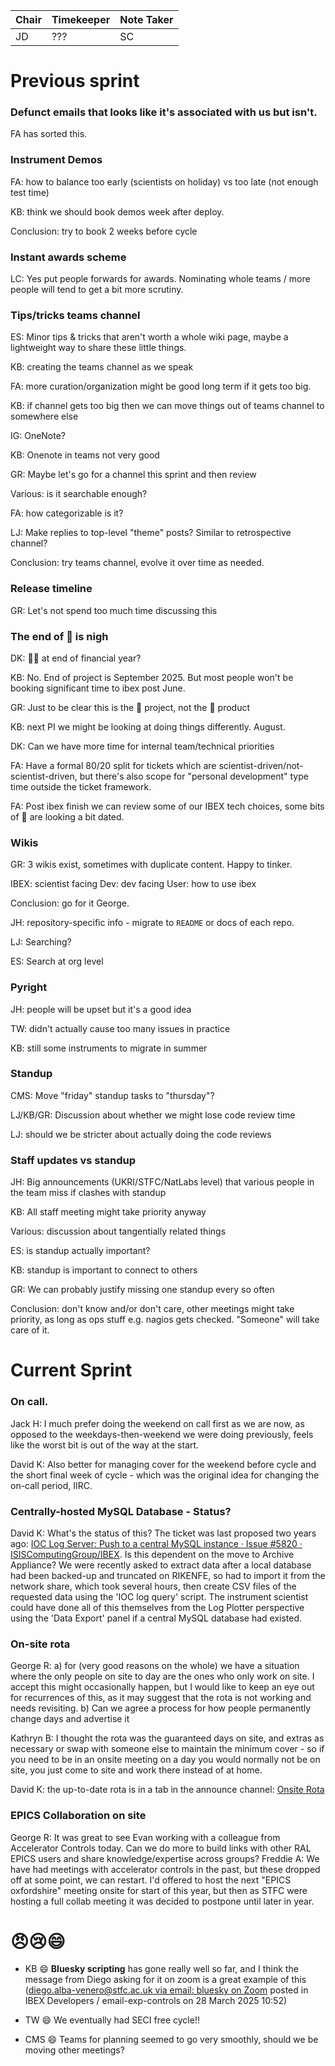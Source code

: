 | Chair | Timekeeper | Note Taker |
|-------|------------|------------|
| JD    | ???        | SC         |

# Previous sprint
### Defunct emails that looks like it's associated with us but isn't.

FA has sorted this.

### Instrument Demos

FA: how to balance too early (scientists on holiday) vs too late (not enough test time)

KB: think we should book demos week after deploy.

Conclusion: try to book 2 weeks before cycle

### Instant awards scheme

LC: Yes put people forwards for awards. Nominating whole teams / more people will tend to get a bit more scrutiny.

### Tips/tricks teams channel

ES: Minor tips & tricks that aren't worth a whole wiki page, maybe a lightweight way to share these little things.

KB: creating the teams channel as we speak

FA: more curation/organization might be good long term if it gets too big.

KB: if channel gets too big then we can move things out of teams channel to somewhere else

IG: OneNote?

KB: Onenote in teams not very good

GR: Maybe let's go for a channel this sprint and then review

Various: is it searchable enough?

FA: how categorizable is it?

LJ: Make replies to top-level "theme" posts? Similar to retrospective channel?

Conclusion: try teams channel, evolve it over time as needed.

### Release timeline

GR: Let's not spend too much time discussing this

### The end of 🐐 is nigh

DK: 🐐💀 at end of financial year?

KB: No. End of project is September 2025. But most people won't be booking significant time to ibex post June.

GR: Just to be clear this is the 🐐 project, not the 🐐 product

KB: next PI we might be looking at doing things differently. August.

DK: Can we have more time for internal team/technical priorities

FA: Have a formal 80/20 split for tickets which are scientist-driven/not-scientist-driven, but there's also scope for "personal development" type time outside the ticket framework.

FA: Post ibex finish we can review some of our IBEX tech choices, some bits of 🐐 are looking a bit dated.

### Wikis

GR: 3 wikis exist, sometimes with duplicate content. Happy to tinker.

IBEX: scientist facing
Dev: dev facing
User: how to use ibex

Conclusion: go for it George.

JH: repository-specific info - migrate to `README` or docs of each repo.

LJ: Searching?

ES: Search at org level

### Pyright

JH: people will be upset but it's a good idea

TW: didn't actually cause too many issues in practice

KB: still some instruments to migrate in summer

### Standup

CMS: Move "friday" standup tasks to "thursday"?

LJ/KB/GR: Discussion about whether we might lose code review time

LJ: should we be stricter about actually doing the code reviews

### Staff updates vs standup

JH: Big announcements (UKRI/STFC/NatLabs level) that various people in the team miss if clashes with standup

KB: All staff meeting might take priority anyway

Various: discussion about tangentially related things

ES: is standup actually important?

KB: standup is important to connect to others

GR: We can probably justify missing one standup every so often

Conclusion: don't know and/or don't care, other meetings might take priority, as long as ops stuff e.g. nagios gets checked. "Someone" will take care of it.

### 


# Current Sprint
### On call.
Jack H: I much prefer doing the weekend on call first as we are now, as opposed to the weekdays-then-weekend we were doing previously, feels like the worst bit is out of the way at the start. 

David K: Also better for managing cover for the weekend before cycle and the short final week of cycle - which was the original idea for changing the on-call period, IIRC.

### Centrally-hosted MySQL Database - Status?
David K: What's the status of this?  The ticket was last proposed two years ago: [IOC Log Server: Push to a central MySQL instance · Issue #5820 · ISISComputingGroup/IBEX](https://github.com/ISISComputingGroup/IBEX/issues/5820).  Is this dependent on the move to Archive Appliance?
We were recently asked to extract data after a local database had been backed-up and truncated on RIKENFE, so had to import it from the network share, which took several hours, then create CSV files of the requested data using the 'IOC log query' script.  The instrument scientist could have done all of this themselves from the Log Plotter perspective using the 'Data Export' panel if a central MySQL database had existed.

### On-site rota
George R: a) for (very good reasons on the whole) we have a situation where the only people on site to day are the ones who only work on site. I accept this might occasionally happen, but I would like to keep an eye out for recurrences of this, as it may suggest that the rota is not working and needs revisiting. 
b) Can we agree a process for how people permanently change days and advertise it

Kathryn B: I thought the rota was the guaranteed days on site, and extras as necessary or swap with someone else to maintain the minimum cover - so if you need to be in an onsite meeting on a day you would normally not be on site, you just come to site and work there instead of at home.

David K: the up-to-date rota is in a tab in the announce channel: [Onsite Rota](https://teams.microsoft.com/l/entity/1c256a65-83a6-4b5c-9ccf-78f8afb6f1e8/_djb2_msteams_prefix_2670613932?context=%7B%22channelId%22%3A%2219%3Aeaf1bd106e2d4df78f4ea9f7aa3d003d%40thread.skype%22%7D&tenantId=3f66361c-a87e-4158-8f61-99e82db3cac8)

### EPICS Collaboration on site
George R: It was great to see Evan working with a colleague from Accelerator Controls today. Can we do more to build links with other RAL EPICS users and share knowledge/expertise across groups?
Freddie A: We have had meetings with accelerator controls in the past, but these dropped off at some point, we can restart. I'd offered to host the next "EPICS oxfordshire" meeting onsite for start of this year, but then as STFC were hosting a full collab meeting it was decided to postpone until later in year. 


# 😠😢😄 
- KB 😄 **Bluesky scripting** has gone really well so far, and I think the message from Diego asking for it on zoom is a great example of this ([diego.alba-venero@stfc.ac.uk via email: bluesky on Zoom](https://teams.microsoft.com/l/message/19:4e381ff6b5674230a74878b1355eec22@thread.skype/1743159129191?tenantId=3f66361c-a87e-4158-8f61-99e82db3cac8&groupId=d9946ec3-a454-424f-b673-5ffcb9f9ade0&parentMessageId=1743159129191&teamName=IBEX%20Developers&channelName=email-exp-controls&createdTime=1743159129191)
posted in IBEX Developers / email-exp-controls on 28 March 2025 10:52)

- TW 😄 We eventually had SECI free cycle!!

- CMS 😄 Teams for planning seemed to go very smoothly, should we be moving other meetings?